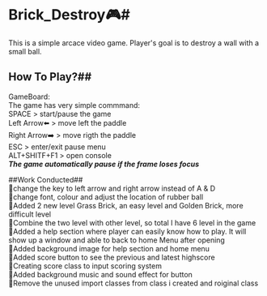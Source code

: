 # Brick_Destroy:video_game:#
This is a simple arcace video game.
Player's goal is to destroy a wall with a small ball.

## How To Play?##
GameBoard:</br>
The game has  very simple commmand:</br>
SPACE > start/pause the game</br>
Left Arrow:arrow_left: > move left the paddle</br>
Right Arrow:arrow_right: > move rigth the paddle</br>
ESC > enter/exit pause menu</br>
ALT+SHITF+F1 > open console</br>
***The game automatically pause if the frame loses focus***

##Work Conducted##</br>
:round_pushpin:change the key to left arrow and right arrow instead of A & D</br>
:round_pushpin:change font, colour and adjust the location of rubber ball</br>
:round_pushpin:Added 2 new level Grass Brick, an easy level and Golden Brick, more difficult level</br>
:round_pushpin:Combine the two level with other level, so total I have 6 level in the game </br>
:round_pushpin:Added a help section where player can easily know how to play. It will show up a window and able to back to home Menu after opening</br>
:round_pushpin:Added background image for help section and home menu</br>
:round_pushpin:Added score button to see the previous and latest highscore</br>
:round_pushpin:Creating score class to input scoring system</br>
:round_pushpin:Added background music and sound effect for button</br>
:round_pushpin:Remove the unused import classes from class i created and roiginal class</br>

